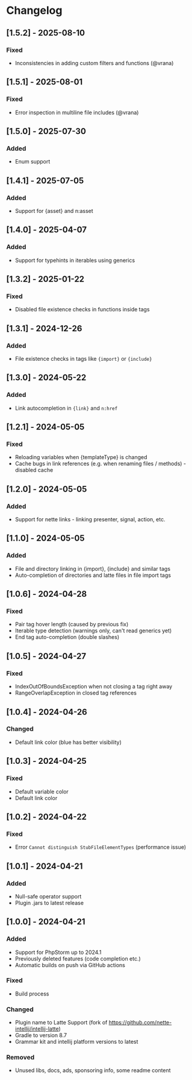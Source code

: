 # Changelog

## [1.5.2] - 2025-08-10

### Fixed

- Inconsistencies in adding custom filters and functions (@vrana)

## [1.5.1] - 2025-08-01

### Fixed

- Error inspection in multiline file includes (@vrana)

## [1.5.0] - 2025-07-30

### Added

- Enum support

## [1.4.1] - 2025-07-05

### Added

- Support for {asset} and n:asset

## [1.4.0] - 2025-04-07

### Added

- Support for typehints in iterables using generics

## [1.3.2] - 2025-01-22

### Fixed

- Disabled file existence checks in functions inside tags

## [1.3.1] - 2024-12-26

### Added

- File existence checks in tags like `{import}` or `{include}`

## [1.3.0] - 2024-05-22

### Added

- Link autocompletion in `{link}` and `n:href`

## [1.2.1] - 2024-05-05

### Fixed

- Reloading variables when {templateType} is changed
- Cache bugs in link references (e.g. when renaming files / methods) - disabled cache

## [1.2.0] - 2024-05-05

### Added

- Support for nette links - linking presenter, signal, action, etc.

## [1.1.0] - 2024-05-05

### Added

- File and directory linking in {import}, {include} and similar tags
- Auto-completion of directories and latte files in file import tags

## [1.0.6] - 2024-04-28

### Fixed

- Pair tag hover length (caused by previous fix)
- Iterable type detection (warnings only, can't read generics yet)
- End tag auto-completion (double slashes)

## [1.0.5] - 2024-04-27

### Fixed

- IndexOutOfBoundsException when not closing a tag right away
- RangeOverlapException in closed tag references

## [1.0.4] - 2024-04-26

### Changed

- Default link color (blue has better visibility)

## [1.0.3] - 2024-04-25

### Fixed

- Default variable color
- Default link color

## [1.0.2] - 2024-04-22

### Fixed

- Error `Cannot distinguish StubFileElementTypes` (performance issue)

## [1.0.1] - 2024-04-21

### Added

- Null-safe operator support
- Plugin .jars to latest release

## [1.0.0] - 2024-04-21

### Added

- Support for PhpStorm up to 2024.1
- Previously deleted features (code completion etc.)
- Automatic builds on push via GitHub actions

### Fixed

- Build process

### Changed

- Plugin name to Latte Support (fork of https://github.com/nette-intellij/intellij-latte)
- Gradle to version 8.7
- Grammar kit and intellij platform versions to latest

### Removed

- Unused libs, docs, ads, sponsoring info, some readme content
